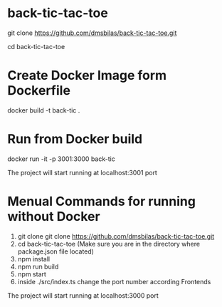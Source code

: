 # back-tic-tac-toe
git clone https://github.com/dmsbilas/back-tic-tac-toe.git

cd back-tic-tac-toe

# Create Docker Image form Dockerfile
docker build -t back-tic .


# Run from Docker build
docker run -it -p 3001:3000 back-tic

The project will start running at localhost:3001 port


# Menual Commands for running without Docker
1. git clone git clone https://github.com/dmsbilas/back-tic-tac-toe.git
2. cd back-tic-tac-toe (Make sure you are in the directory where package.json file located)
3. npm install
4. npm run build
5. npm start
6. inside ./src/index.ts  change the port number according Frontends 

The project will start running at localhost:3000 port
